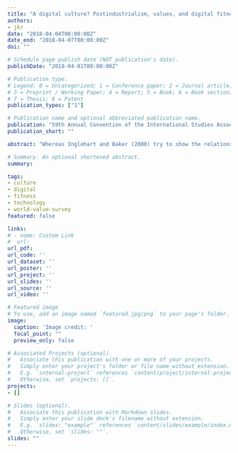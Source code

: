 ```yaml
---
title: "A digital culture? Postindustrialism, values, and digital fitness [Paper presentation]"
authors:
- jkr
date: "2018-04-04T00:00:00Z"
date_end: "2018-04-07T00:00:00Z"
doi: ""

# Schedule page publish date (NOT publication's date).
publishDate: "2018-04-01T00:00:00Z"

# Publication type.
# Legend: 0 = Uncategorized; 1 = Conference paper; 2 = Journal article;
# 3 = Preprint / Working Paper; 4 = Report; 5 = Book; 6 = Book section;
# 7 = Thesis; 8 = Patent
publication_types: ["1"]

# Publication name and optional abbreviated publication name.
publication: "59th Annual Convention of the International Studies Association (ISA), San Francisco, CA"
publication_short: ""

abstract: "Whereas Inglehart and Baker (2000) try to show the relationship between economic development and systematic changes in basic values, this paper attempts to test the existence of a relationship between a certain set of values and \"digital economic fitness\" in a changed global economic environment now dominated by digital technology. Digitalization has impacted political agency, economic and social participation, as well as cultural parameters, and as a consequence individual behavior. Social norms and values, the argument goes, have altered the establishment and impact of social networks. Whether those values seem to translate into national \"digital cultures,\" or put differently whether certain values seem to be clustered more strongly within some countries than within others or whether they tend to balance each other out. Before we can look at the aggregate nation-level, we must establish a clear relationship between individual attitudes and a culture leading to a society better equipped for the \"Digital Economy\" and do so by investigating data from the latest waves of the World Value Survey conducted from 1981-2014. After having established this \"micro-macro-level link,\" we continue to show that there are indeed cross-national differences that leave some countries more successful in the new economic environment than others."

# Summary. An optional shortened abstract.
summary:

tags:
- culture
- digital
- fitness
- technology
- world-value-survey
featured: false

links:
# - name: Custom Link
#  url:
url_pdf:
url_code: ''
url_dataset: ''
url_poster: ''
url_project: ''
url_slides: ''
url_source: ''
url_video: ''

# Featured image
# To use, add an image named `featured.jpg/png` to your page's folder.
image:
  caption: 'Image credit: '
  focal_point: ""
  preview_only: false

# Associated Projects (optional).
#   Associate this publication with one or more of your projects.
#   Simply enter your project's folder or file name without extension.
#   E.g. `internal-project` references `content/project/internal-project/index.md`.
#   Otherwise, set `projects: []`.
projects:
- []

# Slides (optional).
#   Associate this publication with Markdown slides.
#   Simply enter your slide deck's filename without extension.
#   E.g. `slides: "example"` references `content/slides/example/index.md`.
#   Otherwise, set `slides: ""`.
slides: ""
---
```

